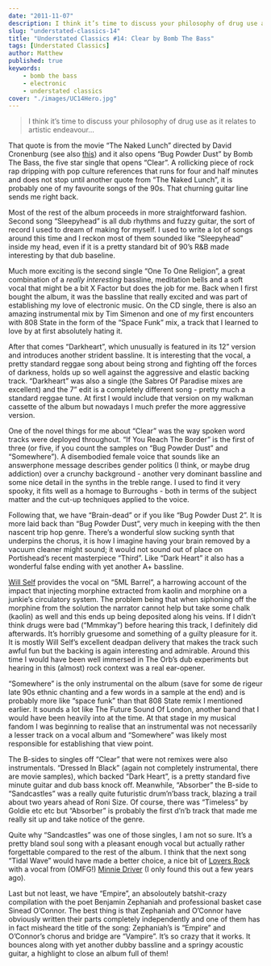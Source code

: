 ```yaml
---
date: "2011-11-07"
description: I think it’s time to discuss your philosophy of drug use as it relates to artistic endeavour...
slug: "understated-classics-14" 
title: "Understated Classics #14: Clear by Bomb The Bass"
tags: [Understated Classics]
author: Matthew
published: true
keywords:
    - bomb the bass
    - electronic
    - understated classics
cover: "./images/UC14Hero.jpg"
---
```


> I think it’s time to discuss your philosophy of drug use as it relates to artistic endeavour…

That quote is from the movie “The Naked Lunch” directed by David Cronenburg (see also [this](crash)) and it also opens “Bug Powder Dust” by Bomb The Bass, the five star single that opens “Clear”. A rollicking piece of rock rap dripping with pop culture references that runs for four and half minutes and does not stop until another quote from “The Naked Lunch”, it is probably one of my favourite songs of the 90s. That churning guitar line sends me right back.

Most of the rest of the album proceeds in more straightforward fashion. Second song “Sleepyhead” is all dub rhythms and fuzzy guitar, the sort of record I used to dream of making for myself. I used to write a lot of songs around this time and I reckon most of them sounded like “Sleepyhead” inside my head, even if it is a pretty standard bit of 90’s R&B made interesting by that dub baseline.

Much more exciting is the second single “One To One Religion”, a great combination of a _really interesting_ bassline, meditation bells and a soft vocal that might be a bit X Factor but does the job for me. Back when I first bought the album, it was the bassline that really excited and was part of establishing my love of electronic music. On the CD single, there is also an amazing instrumental mix by Tim Simenon and one of my first encounters with 808 State in the form of the “Space Funk” mix, a track that I learned to love by at first absolutely hating it.

After that comes “Darkheart”, which unusually is featured in its 12” version and introduces another strident bassline. It is interesting that the vocal, a pretty standard reggae song about being strong and fighting off the forces of darkness, holds up so well against the aggressive and elastic backing track. “Darkheart” was also a single (the Sabres Of Paradise mixes are excellent) and the 7” edit is a completely different song - pretty much a standard reggae tune. At first I would include that version on my walkman cassette of the album but nowadays I much prefer the more aggressive version.

One of the novel things for me about “Clear” was the way spoken word tracks were deployed throughout. “If You Reach The Border” is the first of three (or five, if you count the samples on “Bug Powder Dust” and “Somewhere”). A disembodied female voice that sounds like an answerphone message describes gender politics (I think, or maybe drug addiction) over a crunchy background - another very dominant bassline and some nice detail in the synths in the treble range. I used to find it very spooky, it fits well as a homage to Burroughs - both in terms of the subject matter and the cut-up techniques applied to the voice.

Following that, we have “Brain-dead” or if you like “Bug Powder Dust 2”. It is more laid back than “Bug Powder Dust”, very much in keeping with the then nascent trip hop genre. There’s a wonderful slow sucking synth that underpins the chorus, it is how I imagine having your brain removed by a vacuum cleaner might sound; it would not sound out of place on Portishead’s recent masterpiece “Third”. Like “Dark Heart” it also has a wonderful false ending with yet another A+ bassline.

[Will Self](http://will-self.com/) provides the vocal on “5ML Barrel”, a harrowing account of the impact that injecting morphine extracted from kaolin and morphine on a junkie’s circulatory system. The problem being that when siphoning off the morphine from the solution the narrator cannot help but take some chalk (kaolin) as well and this ends up being deposited along his veins. If I didn’t think drugs were bad (“Mmmkay”) before hearing this track, I definitely did afterwards. It’s horribly gruesome and something of a guilty pleasure for it. It is mostly Will Self’s excellent deadpan delivery that makes the track such awful fun but the backing is again interesting and admirable. Around this time I would have been well immersed in The Orb’s dub experiments but hearing in this (almost) rock context was a real ear-opener.

“Somewhere” is the only instrumental on the album (save for some de rigeur late 90s ethnic chanting and a few words in a sample at the end) and is probably more like “space funk” than that 808 State remix I mentioned earlier. It sounds a lot like The Future Sound Of London, another band that I would have been heavily into at the time. At that stage in my musical fandom I was beginning to realise that an instrumental was not necessarily a lesser track on a vocal album and “Somewhere” was likely most responsible for establishing that view point.

The B-sides to singles off “Clear” that were not remixes were also instrumentals. “Dressed In Black” (again not completely instrumental, there are movie samples), which backed “Dark Heart”, is a pretty standard five minute guitar and dub bass knock off. Meanwhile, “Absorber” the B-side to “Sandcastles” was a really quite futuristic drum’n’bass track, blazing a trail about two years ahead of Roni Size. Of course, there was “Timeless” by Goldie etc etc but “Absorber” is probably the first d’n’b track that made me really sit up and take notice of the genre.

Quite why “Sandcastles” was one of those singles, I am not so sure. It’s a pretty bland soul song with a pleasant enough vocal but actually rather forgettable compared to the rest of the album. I think that the next song “Tidal Wave” would have made a better choice, a nice bit of [Lovers Rock](http://en.wikipedia.org/wiki/Lovers_rock) with a vocal from (OMFG!) [Minnie Driver](http://en.wikipedia.org/wiki/Minnie_Driver) (I only found this out a few years ago).

Last but not least, we have “Empire”, an absoloutely batshit-crazy compilation with the poet Benjamin Zephaniah and professional basket case Sinead O’Connor. The best thing is that Zephaniah and O’Connor have obviously written their parts completely independently and one of them has in fact misheard the title of the song: Zephaniah’s is “Empire” and O’Connor’s chorus and bridge are “Vampire”. It’s so crazy that it works. It bounces along with yet another dubby bassline and a springy acoustic guitar, a highlight to close an album full of them!

